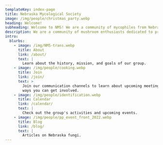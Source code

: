 ```yaml
---
templateKey: index-page
title: Nebraska Mycological Society
image: /img/people/christmas_party.webp
heading: Welcome!
subheading: Welcome to NMS! We are a community of mycophiles from Nebraska and surrounding areas.
description: We are a community of mushroom enthusiasts dedicated to promoting the study, cultivation, and appreciation of fungi. Whether you are a seasoned mycophile or just starting to explore the fascinating world of mushrooms, we invite you to join us in learning more about these mysterious and essential organisms. Our website is a hub of information on local events, forays, educational resources, and more. We hope to inspire curiosity and wonder in the incredible diversity of fungi and their role in our world.
intro:
  blurbs:
    - image: /img/NMS-trans.webp
      title: About
      link: /about/
      text: |
        Learn about the history, mission, and goals of our group.
    - image: /img/people/cooking.webp
      title: Join
      link: /join/
      text: >
        Join our communication channels to learn about upcoming meetings and
        ways you can get involved.
    - image: /img/people/identification.webp
      title: Calendar
      link: /calendar/
      text: |
        Check out the group's activities and upcoming events.
    - image: /img/people/pp_event_front_2022.webp
      title: Blog
      link: /blog/
      text: |
        Articles on Nebraska fungi.
---
```

